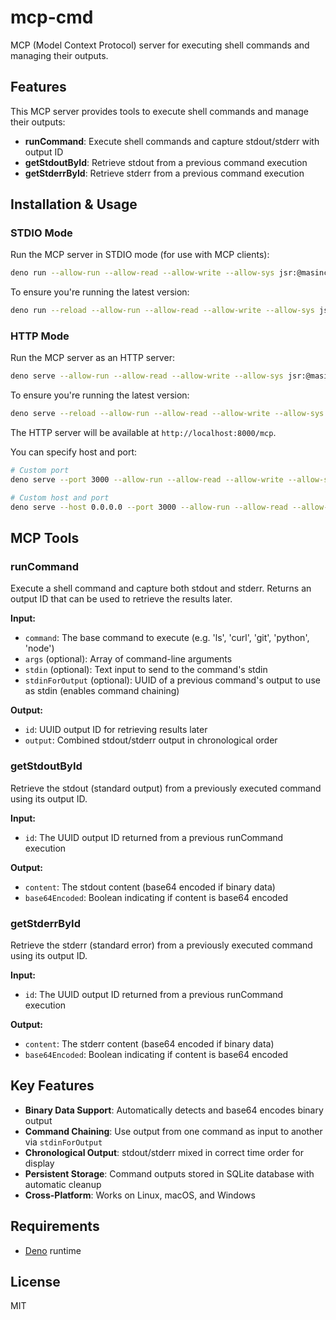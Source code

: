 # mcp-cmd

MCP (Model Context Protocol) server for executing shell commands and managing their outputs.

## Features

This MCP server provides tools to execute shell commands and manage their outputs:

- **runCommand**: Execute shell commands and capture stdout/stderr with output ID
- **getStdoutById**: Retrieve stdout from a previous command execution 
- **getStderrById**: Retrieve stderr from a previous command execution

## Installation & Usage

### STDIO Mode

Run the MCP server in STDIO mode (for use with MCP clients):

```bash
deno run --allow-run --allow-read --allow-write --allow-sys jsr:@masinc/mcp-cmd/bin/stdio
```

To ensure you're running the latest version:

```bash
deno run --reload --allow-run --allow-read --allow-write --allow-sys jsr:@masinc/mcp-cmd/bin/stdio
```

### HTTP Mode

Run the MCP server as an HTTP server:

```bash
deno serve --allow-run --allow-read --allow-write --allow-sys jsr:@masinc/mcp-cmd/bin/http
```

To ensure you're running the latest version:

```bash
deno serve --reload --allow-run --allow-read --allow-write --allow-sys jsr:@masinc/mcp-cmd/bin/http
```

The HTTP server will be available at `http://localhost:8000/mcp`.

You can specify host and port:

```bash
# Custom port
deno serve --port 3000 --allow-run --allow-read --allow-write --allow-sys jsr:@masinc/mcp-cmd/bin/http

# Custom host and port
deno serve --host 0.0.0.0 --port 3000 --allow-run --allow-read --allow-write --allow-sys jsr:@masinc/mcp-cmd/bin/http
```

## MCP Tools

### runCommand

Execute a shell command and capture both stdout and stderr. Returns an output ID that can be used to retrieve the results later.

**Input:**
- `command`: The base command to execute (e.g. 'ls', 'curl', 'git', 'python', 'node')
- `args` (optional): Array of command-line arguments
- `stdin` (optional): Text input to send to the command's stdin
- `stdinForOutput` (optional): UUID of a previous command's output to use as stdin (enables command chaining)

**Output:**
- `id`: UUID output ID for retrieving results later
- `output`: Combined stdout/stderr output in chronological order

### getStdoutById

Retrieve the stdout (standard output) from a previously executed command using its output ID.

**Input:**
- `id`: The UUID output ID returned from a previous runCommand execution

**Output:**
- `content`: The stdout content (base64 encoded if binary data)
- `base64Encoded`: Boolean indicating if content is base64 encoded

### getStderrById

Retrieve the stderr (standard error) from a previously executed command using its output ID.

**Input:**
- `id`: The UUID output ID returned from a previous runCommand execution

**Output:**
- `content`: The stderr content (base64 encoded if binary data)
- `base64Encoded`: Boolean indicating if content is base64 encoded

## Key Features

- **Binary Data Support**: Automatically detects and base64 encodes binary output
- **Command Chaining**: Use output from one command as input to another via `stdinForOutput`
- **Chronological Output**: stdout/stderr mixed in correct time order for display
- **Persistent Storage**: Command outputs stored in SQLite database with automatic cleanup
- **Cross-Platform**: Works on Linux, macOS, and Windows

## Requirements

- [Deno](https://deno.land/) runtime


## License

MIT